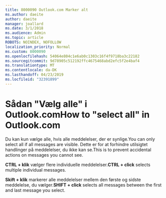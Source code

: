 ```yaml
---
title: 8000090 Outlook.com Marker alt
ms.author: daeite
author: daeite
manager: joallard
ms.date: 3/1/2018
ms.audience: Admin
ms.topic: article
ROBOTS: NOINDEX, NOFOLLOW
localization_priority: Normal
ms.custom: 8000090
ms.openlocfilehash: 54064e804c1e6ab0c1303c16f4f9718ba3c22182
ms.sourcegitcommit: 9d78905c512192ffc4675468abd2efc5f2e4baf4
ms.translationtype: MT
ms.contentlocale: da-DK
ms.lasthandoff: 04/23/2019
ms.locfileid: "32391899"
---
```

# <a name="how-to-select-all-in-outlookcom"></a><span data-ttu-id="3f82a-102">Sådan "Vælg alle" i Outlook.com</span><span class="sxs-lookup"><span data-stu-id="3f82a-102">How to "select all" in Outlook.com</span></span>

<span data-ttu-id="3f82a-103">Du kan kun vælge alle, hvis alle meddelelser, der er synlige.</span><span class="sxs-lookup"><span data-stu-id="3f82a-103">You can only select all if all messages are visible.</span></span> <span data-ttu-id="3f82a-104">Dette er for at forhindre utilsigtet handlinger på meddelelser, du ikke kan se.</span><span class="sxs-lookup"><span data-stu-id="3f82a-104">This is to prevent accidental actions on messages you cannot see.</span></span>

<span data-ttu-id="3f82a-105">**CTRL + klik** vælger flere individuelle meddelelser.</span><span class="sxs-lookup"><span data-stu-id="3f82a-105">**CTRL + click** selects multiple individual messages.</span></span>

<span data-ttu-id="3f82a-106">**Skift + klik** markerer alle meddelelser mellem den første og sidste meddelelse, du vælger.</span><span class="sxs-lookup"><span data-stu-id="3f82a-106">**SHIFT + click** selects all messages between the first and last message you select.</span></span>